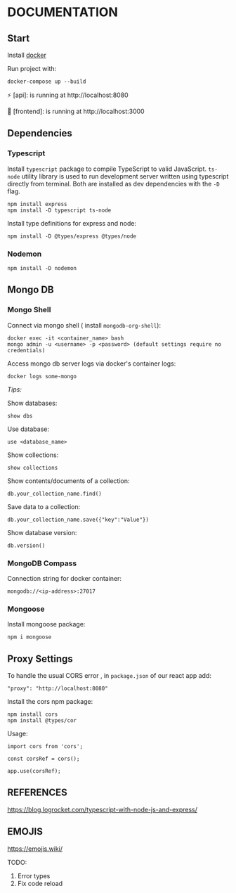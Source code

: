 # DOCUMENTATION

## Start

Install [docker](https://www.docker.com/)

Run project with:

```
docker-compose up --build
```

⚡️ [api]: is running at http://localhost:8080

👀 [frontend]: is running at http://localhost:3000

## Dependencies

### Typescript

Install `typescript` package to compile TypeScript to valid JavaScript. `ts-node` utility library is used to run development server written using typescript directly from terminal. Both are installed as dev dependencies with the `-D` flag.

```
npm install express
npm install -D typescript ts-node
```

Install type definitions for express and node:

```
npm install -D @types/express @types/node
```

### Nodemon

```
npm install -D nodemon
```

## Mongo DB

### Mongo Shell

Connect via mongo shell ( install `mongodb-org-shell`):

```
docker exec -it <container_name> bash
mongo admin -u <username> -p <password> (default settings require no credentials)
```


Access mongo db server logs via docker's container logs:

```
docker logs some-mongo
```

*Tips:*

Show databases:

```
show dbs
```

Use database:

```
use <database_name>
```

Show collections:

```
show collections
```

Show contents/documents of a collection:

```
db.your_collection_name.find()
```

Save data to a collection:

```
db.your_collection_name.save({"key":"Value"})
```

Show database version:

```
db.version()
```

### MongoDB Compass

Connection string for docker container:

```
mongodb://<ip-address>:27017
```

### Mongoose

Install mongoose package:

```
npm i mongoose
```

## Proxy Settings

To handle the usual CORS error , in `package.json` of our react app add:

```
"proxy": "http://localhost:8080"
```

Install the cors npm package:

```
npm install cors
npm install @types/cor
```

Usage:

```
import cors from 'cors';

const corsRef = cors();

app.use(corsRef);
```


## REFERENCES

https://blog.logrocket.com/typescript-with-node-js-and-express/

## EMOJIS

https://emojis.wiki/



TODO:

1. Error types
2. Fix code reload